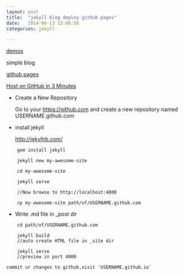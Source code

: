 ```yaml
---
layout: post
title:  "jekyll blog deploy github pages"
date:   2014-06-13 12:06:50
categories: jekyll

---
```

[demos](https://github.com/jekyll/jekyll/wiki/Sites)

simple blog

[github pages](https://pages.github.com/)

[Host on GitHub in 3 Minutes](http://jekyllbootstrap.com/usage/jekyll-quick-start.html?#)


* Create a New Repository

	Go to your https://github.com and create a new repository named USERNAME.github.com


* install jekyll

	http://jekyllrb.com/
	
```
	gem install jekyll
	
	jekyll new my-awesome-site
	
	cd my-awesome-site
	
	jekyll serve
	
	//Now browse to http://localhost:4000
	
	cp my-awesome-site path/of/USERNAME.github.com 
```

* Write .md file in _post dir
	
```
	cd path/of/USERNAME.github.com 
	
	jekyll build
	//auto create HTML file in _site dir 
	
	jekyll serve 
	//preview in port 4000
```
       
	commit ur changes to github,visit `USERNAME.github.io`

